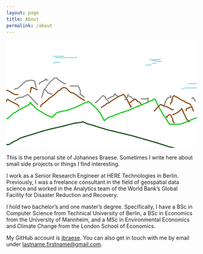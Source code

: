 ```yaml
---
layout: page
title: About
permalink: /about
---
```


<p class="aligncenter">
    <img src="/assets/image/mountains.png" alt="A doodle of mountains" />
</p>

This is the personal site of Johannes Braese.
Sometimes I write here about small side projects or things I find interesting. 

I work as a Senior Research Engineer at HERE Technologies in Berlin.
Previously, I was a freelance consultant in the field of geospatial data
science and worked in the Analytics team of the World Bank’s Global
Facility for Disaster Reduction and Recovery.

I hold two bachelor’s and one master’s degree. Specifically, I have a BSc
in Computer Science from Technical University of Berlin, a BSc in
Economics from the University of Mannheim, and a MSc in Environmental
Economics and Climate Change from the London School of Economics.

My GitHub account is [jbraese](https://github.com/jbraese).
You can also get in touch with me by email under
lastname.firstname@gmail.com.

